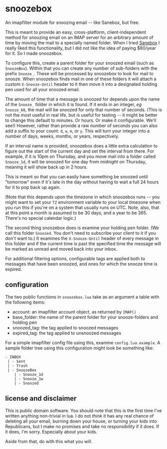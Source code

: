 # snoozebox

An imapfilter module for snoozing email -- like Sanebox, but free.

This is meant to provide an easy, cross-platform, client-independent method for snoozing email on an IMAP server for an arbitrary amount of time by moving the mail to a specially named folder.  When I tried [Sanebox](https://www.sanebox.com/) I really liked this functionality, but I did not like the idea of paying $60/year for it.   So I made snoozebox.

To configure this, create a parent folder for your snoozed email (such as `SnoozeBox`).  Within that you can create any number of sub-folders with the prefix `Snooze_`.  These will be processed by snoozebox to look for mail to snooze.  When snoozebox finds mail in one of these folders it will attach a custom `X-Snooze-Until` header to it then move it into a designated holding pen used for all your snoozed email.

The amount of time that a message is snoozed for depends upon the name of the `Snooze_` folder in which it is found.  If it ends in an integer, _eg_ `Snooze_60`, the mail will be snoozed for only that number of seconds.  (This is not the most useful in real life, but is useful for testing -- it might be better to change this default to minutes.  Or hours.  Or make it configurable.  We'll see!)  However, rather than provide a raw number of seconds you can also add a suffix to your count: `d`, `w`, `m`, or `y`.   This will turn your integer into a number of days, weeks, months, or years, respectively.

If an interval name is provided, snoozebox does a little extra calculation to figure out the start of the current day and set the interval from there.  For example, if it is 10pm on Thursday, and you move mail into a folder called `Snooze_1d`, it will be snoozed for one day from _midnight_ on Thursday, meaning it will show back up in 2 hours.

This is meant so that you can easily have something be snoozed until "tomorrow" even if it's late in the day without having to wait a full 24 hours for it to pop back up again.

(Note that this depends upon the timezone in which snoozebox runs -- you might want to set your `TZ` environment variable to your local timezone when you run this if you're on a system that usually runs on UTC.  Note, also, that at this point a month is assumed to be 30 days, and a year to be 365.  There's no special calendar logic.)

The second thing snoozebox does is examine your holding pen folder.  (We call this folder `Snoozed`.  You don't need to subscribe your client to it if you don't want to.)  It examines the `X-Snooze-Until` header of every message in this folder and if the current time is past the specified time the message will be marked as unread and moved back into your inbox.

For additional filtering options, configurable tags are applied both to messages that have been snoozed, and ones for which the snooze time is expired.

## configuration

The two public functions in `snoozebox.lua` take as an argument a table with the following items:

* account:  an imapfilter account object, as returned by `IMAP()`
* base_folder: the name of the parent folder for your snooze-folders and holding pen
* snoozed_tag: the tag applied to snoozed messages
* expired_tag: the tag applied to unsnoozed messages

For a simple imapfilter config file using this, examine `config.lua.example`.  A sample folder tree using this configuration might look be something like:

    - INBOX
     | - Sent
     | - Trash
     | - SnoozeBox
        | - Snooze_1d
        | - Snooze_1w
        | - Snoozed

## license and disclaimer

This is public domain software.  You should note that this is the first time I've written anything non-trivial in lua.  I do not _think_ it has any real chance of deleting all your email, burning down your house, or turning your kids into Republicans, but I make no promises and take no responsibility if it does.   If it does, I'm sorry.  Especially about your kids.

Aside from that, do with this what you will.